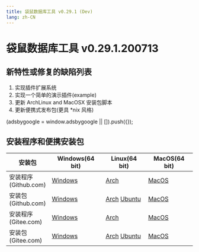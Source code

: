 ```yaml
---
title: 袋鼠数据库工具 v0.29.1 (Dev)
lang: zh-CN
---
```


# 袋鼠数据库工具 v0.29.1.200713

## 新特性或修复的缺陷列表
1. 实现插件扩展系统
2. 实现一个简单的演示插件(example)
3. 更新 ArchLinux and MacOSX 安装包脚本
4. 更新便携式发布包(更具 *nix 风格)

<div>
    <script2 type="text/javascript" async="true" src="https://pagead2.googlesyndication.com/pagead/js/adsbygoogle.js" />
    <ins class="adsbygoogle"
        style="display:block; text-align:center;"
        data-ad-layout="in-article"
        data-ad-format="fluid"
        data-ad-client="ca-pub-3975819313740938"
        data-ad-slot="6760827895"></ins>
    <script2 type="text/javascript">
        (adsbygoogle = window.adsbygoogle || []).push({});
    </script2>
</div>


## 安装程序和便携安装包 <Badge text="链接已失效" type="warning"/>

| 安装包        | Windows(64 bit) | Linux(64 bit)   | MacOS(64 bit)   |
|-----------------|-----------------|-----------------|-----------------|
| 安装程序<br/>(Github.com) | [Windows](https://github.com/dbkangaroo/kangaroo/releases/download/v0.29.1.200713/kangaroo-0.29.1.200713-AMD64.exe) | [Arch](https://github.com/dbkangaroo/kangaroo/releases/download/v0.29.1.200713/kangaroo-0.29.1.200713-1-x86_64.pkg.tar.xz) | [MacOS](https://github.com/dbkangaroo/kangaroo/releases/download/v0.29.1.200713/kangaroo-0.29.1.200713-macos.dmg) |
| 安装包<br/>(Github.com)  | [Windows](https://github.com/dbkangaroo/kangaroo/releases/download/v0.29.1.200713/kangaroo-0.29.1.200713-AMD64.7z) | [Arch](https://github.com/dbkangaroo/kangaroo/releases/download/v0.29.1.200713/kangaroo-0.29.1.200713-arch.tar.gz) [Ubuntu](https://github.com/dbkangaroo/kangaroo/releases/download/v0.29.1.200713/kangaroo-0.29.1.200713-ubuntu.tar.gz) | [MacOS](https://github.com/dbkangaroo/kangaroo/releases/download/v0.29.1.200713/kangaroo-0.29.1.200713-macos.tar.gz) |
| 安装程序<br/>(Gitee.com) | [Windows](https://gitee.com/dbkangaroo/kangaroo/attach_files/432588/download) | [Arch](https://gitee.com/dbkangaroo/kangaroo/attach_files/432571/download) | [MacOS](https://gitee.com/dbkangaroo/kangaroo/attach_files/432607/download) |
| 安装包<br/>(Gitee.com)  | [Windows](https://gitee.com/dbkangaroo/kangaroo/attach_files/432588/download) | [Arch](https://gitee.com/dbkangaroo/kangaroo/attach_files/432572/download) [Ubuntu](https://gitee.com/dbkangaroo/kangaroo/attach_files/432574/download) | [MacOS](https://gitee.com/dbkangaroo/kangaroo/attach_files/432573/download) |